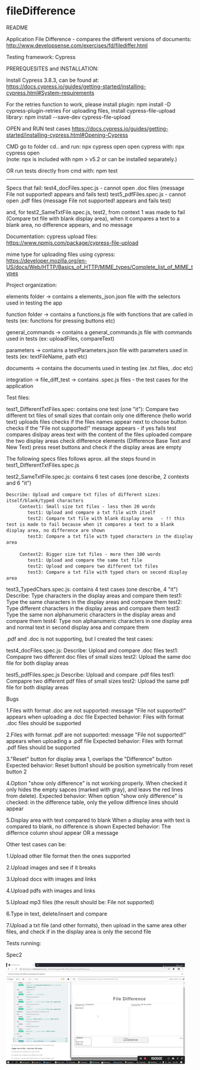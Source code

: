 ﻿# fileDifference
README

Application File Difference -  compares the different versions of documents:
http://www.developsense.com/exercises/fd/filediffer.html

Testing framework: Cypress


PREREQUESITES and INSTALLATION:

Install Cypress 3.8.3, can be found at:  https://docs.cypress.io/guides/getting-started/installing-cypress.html#System-requirements

For the retries function to work, please install plugin: npm install -D cypress-plugin-retries
For uploading files, install cypress-file-upload library: npm install --save-dev cypress-file-upload

OPEN and RUN test cases
https://docs.cypress.io/guides/getting-started/installing-cypress.html#Opening-Cypress


CMD go to folder cd.. and run: npx cypress open 
open cypress with: npx cypress open     
(note: npx is included with npm > v5.2 or can be installed separately.)

OR run tests directly from cmd with: npm test

------------------------------------------------------------------------------------------------------------

Specs that fail: 
test4_docFiles.spec.js  -  cannot open .doc files (message File not supported! appears and fails test)
test5_pdfFiles.spec.js  -  cannot open .pdf files (message File not supported! appears and fails test)

and, for test2_SameTxtFile.spec.js, test2, from context 1 was made to fail (Compare txt file with blank display area), when it compares a text to a blank area, no difference appears, and no message


Documentation:
cypress upload files: https://www.npmjs.com/package/cypress-file-upload

mime type for uploading files using cypress: https://developer.mozilla.org/en-US/docs/Web/HTTP/Basics_of_HTTP/MIME_types/Complete_list_of_MIME_types


Project organization:

elements folder -> contains a elements_json.json file with the selectors used in testing the app

function folder -> contains a functions.js file with functions that are called in tests (ex: functions for pressing buttons etc)

general_commands -> contains a general_commands.js file with commands used in tests (ex: uploadFiles, compareText)

parameters -> contains a testParameters.json file with parameters used in tests (ex: textFileName, path etc)

documents -> contains the documents used in testing (ex .txt files, .doc etc)

integration -> file_diff_test -> contains .spec.js files - the test cases for the application 


Test files:

test1_DifferentTxtFiles.spec: contains one test (one "it"):
Compare two different txt files of small sizes that contain only one difference (hello world text)
	uploads files
	checks if the files names appear next to choose button
	checks if the "File not supported!" message appears - if yes fails test
	compares dislpay areas text with the content of the files uploaded
	compare the two display areas
	check difference elements (Difference Base Text and New Text)
	press reset buttons and check if the display areas are empty
	

The following specs files follows aprox. all the steps found in test1_DifferentTxtFiles.spec.js

test2_SameTxtFile.spec.js: contains 6 test cases (one describe, 2 contexts and 6 "it")

	Describe: Upload and compare txt files of different sizes: itself/blank/typed characters
		 Context1: Small size txt files - less then 20 words
			test1: Upload and compare a txt file with itself
			test2: Compare txt file with blank display area   - !! this test is made to fail because when it compares a text to a blank display area, no difference are shown
			test3: Compare a txt file with typed characters in the display area
		
		 Context2: Bigger size txt files - more then 100 words
			test1: Upload and compare the same txt file
			test2: Upload and compare two different txt files
			test3: Compare a txt file with typed chars on second display area
			

test3_TypedChars.spec.js: contains 4 test cases (one describe, 4 "it")
	Describe: Type characters in the display areas and compare them
		test1: Type the same characters in the display areas and compare them
		test2: Type different characters in the display areas and compare them
		test3: Type the same non alphanumeric characters in the display areas and compare them 
		test4: Type non alphanumeric characters in one display area and normal text in second display area and compare them
		


.pdf and .doc is not supporting, but I created the test cases:		

test4_docFiles.spec.js:
	Describe: Upload and compare .doc files
		test1: Compapre two different doc files of small sizes
		test2: Upload the same doc file for both display areas
		
		
test5_pdfFiles.spec.js
	Describe: Upload and compare .pdf files
		test1: Compapre two different pdf files of small sizes
		test2: Upload the same pdf file for both display areas




Bugs

1.Files with format .doc are not supported: message "File not supported!" appears when uploading a .doc file
Expected behavior: Files with format .doc files should be supported

2.Files with format .pdf are not supported: message "File not supported!" appears when uploading a .pdf file
Expected behavior: Files with format .pdf files should be supported

3."Reset" button for display area 1, overlaps the "Difference" button
Expected behavior: Reset button1 should be position symetrically from reset button 2

4.Option "show only difference" is not working properly. 
When checked it only hides the empty sapces (marked with gray), and leavs the red lines from delete).
Expected behavior: When option "show only difference" is checked: in the difference table, only the yellow diffrence lines should appear

5.Display area with text compared to blank 
When a display area with text is compared to blank, no difference is shown
Expected behavior: The differnce column shoul appear  OR a message



Other test cases can be: 

1.Upload other file format then the ones supported

2.Upload images and see if it breaks

3.Upload docs with images and links

4.Upload pdfs with images and links

5.Upload mp3 files (the result should be: File not supported)

6.Type in text, delete/insert and compare

7.Upload a txt file (and other formats), then upload in the same area other files, and check if in the display area is only the second file



Tests running:


Spec2

![](spec2_giphy.gif)








